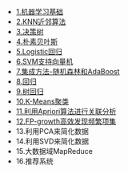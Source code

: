 * [1.机器学习基础](md/机器学习基础.md)
* [2.KNN近邻算法](md/KNN近邻算法.md)
* [3.决策树](md/决策树.md)
* [4.朴素贝叶斯](md/朴素贝叶斯.md)
* [5.Logistic回归]()
* [6.SVM支持向量机]()
* [7.集成方法-随机森林和AdaBoost]()
* [8.回归]()
* [9.树回归]()
* [10.K-Means聚类]()
* [11.利用Apriori算法进行关联分析]()
* [12.FP-growth高效发现频繁项集]()
* 13.利用PCA来简化数据
* 14.利用SVD来简化数据
* 15.大数据域MapReduce
* 16.推荐系统
